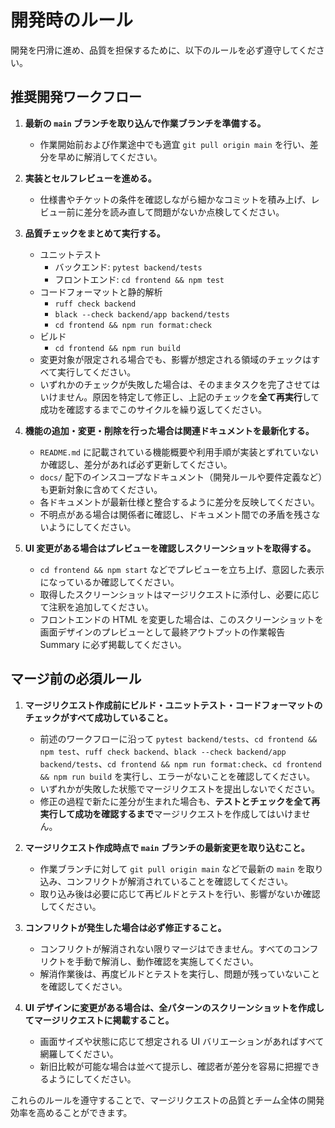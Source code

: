 # 開発時のルール

開発を円滑に進め、品質を担保するために、以下のルールを必ず遵守してください。

## 推奨開発ワークフロー

1. **最新の `main` ブランチを取り込んで作業ブランチを準備する。**
   - 作業開始前および作業途中でも適宜 `git pull origin main` を行い、差分を早めに解消してください。

2. **実装とセルフレビューを進める。**
   - 仕様書やチケットの条件を確認しながら細かなコミットを積み上げ、レビュー前に差分を読み直して問題がないか点検してください。

3. **品質チェックをまとめて実行する。**
   - ユニットテスト
     - バックエンド: `pytest backend/tests`
     - フロントエンド: `cd frontend && npm test`
   - コードフォーマットと静的解析
     - `ruff check backend`
     - `black --check backend/app backend/tests`
     - `cd frontend && npm run format:check`
   - ビルド
     - `cd frontend && npm run build`
   - 変更対象が限定される場合でも、影響が想定される領域のチェックはすべて実行してください。
   - いずれかのチェックが失敗した場合は、そのままタスクを完了させてはいけません。原因を特定して修正し、上記のチェックを**全て再実行**して成功を確認するまでこのサイクルを繰り返してください。

4. **機能の追加・変更・削除を行った場合は関連ドキュメントを最新化する。**
   - `README.md` に記載されている機能概要や利用手順が実装とずれていないか確認し、差分があれば必ず更新してください。
   - `docs/` 配下のインスコープなドキュメント（開発ルールや要件定義など）も更新対象に含めてください。
   - 各ドキュメントが最新仕様と整合するように差分を反映してください。
   - 不明点がある場合は関係者に確認し、ドキュメント間での矛盾を残さないようにしてください。

5. **UI 変更がある場合はプレビューを確認しスクリーンショットを取得する。**
   - `cd frontend && npm start` などでプレビューを立ち上げ、意図した表示になっているか確認してください。
   - 取得したスクリーンショットはマージリクエストに添付し、必要に応じて注釈を追加してください。
   - フロントエンドの HTML を変更した場合は、このスクリーンショットを画面デザインのプレビューとして最終アウトプットの作業報告 Summary に必ず掲載してください。

## マージ前の必須ルール

1. **マージリクエスト作成前にビルド・ユニットテスト・コードフォーマットのチェックがすべて成功していること。**
   - 前述のワークフローに沿って `pytest backend/tests`、`cd frontend && npm test`、`ruff check backend`、`black --check backend/app backend/tests`、`cd frontend && npm run format:check`、`cd frontend && npm run build` を実行し、エラーがないことを確認してください。
   - いずれかが失敗した状態でマージリクエストを提出しないでください。
   - 修正の過程で新たに差分が生まれた場合も、**テストとチェックを全て再実行して成功を確認するまで**マージリクエストを作成してはいけません。

2. **マージリクエスト作成時点で `main` ブランチの最新変更を取り込むこと。**
   - 作業ブランチに対して `git pull origin main` などで最新の `main` を取り込み、コンフリクトが解消されていることを確認してください。
   - 取り込み後は必要に応じて再ビルドとテストを行い、影響がないか確認してください。

3. **コンフリクトが発生した場合は必ず修正すること。**
   - コンフリクトが解消されない限りマージはできません。すべてのコンフリクトを手動で解消し、動作確認を実施してください。
   - 解消作業後は、再度ビルドとテストを実行し、問題が残っていないことを確認してください。

4. **UI デザインに変更がある場合は、全パターンのスクリーンショットを作成してマージリクエストに掲載すること。**
   - 画面サイズや状態に応じて想定される UI バリエーションがあればすべて網羅してください。
   - 新旧比較が可能な場合は並べて提示し、確認者が差分を容易に把握できるようにしてください。

これらのルールを遵守することで、マージリクエストの品質とチーム全体の開発効率を高めることができます。
